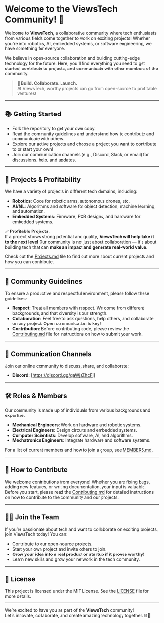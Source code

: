 # Welcome to the ViewsTech Community! 🚀

Welcome to **ViewsTech**, a collaborative community where tech enthusiasts from various fields come together to work on exciting projects! Whether you're into robotics, AI, embedded systems, or software engineering, we have something for everyone.

We believe in open-source collaboration and building cutting-edge technology for the future. Here, you'll find everything you need to get started, contribute to projects, and communicate with other members of the community.

> **🚀 Build. Collaborate. Launch.**  
> At ViewsTech, worthy projects can go from open-source to profitable ventures!

---

## 📚 Getting Started

- Fork the repository to get your own copy.
- Read the community guidelines and understand how to contribute and communicate with others.
- Explore our active projects and choose a project you want to contribute to or start your own!
- Join our communication channels (e.g., Discord, Slack, or email) for discussions, help, and updates.

---

## 🤖 Projects & Profitability

We have a variety of projects in different tech domains, including:

- **Robotics**: Code for robotic arms, autonomous drones, etc.
- **AI/ML**: Algorithms and software for object detection, machine learning, and automation.
- **Embedded Systems**: Firmware, PCB designs, and hardware for embedded systems.

✅ **Profitable Projects**:  
If a project shows strong potential and quality, **ViewsTech will help take it to the next level** 
Our community is not just about collaboration — it's about building tech that can **make an impact and generate real-world value**.

Check out the [Projects.md](Projects.md) file to find out more about current projects and how you can contribute.

---

## 📝 Community Guidelines

To ensure a productive and respectful environment, please follow these guidelines:

- **Respect**: Treat all members with respect. We come from different backgrounds, and that diversity is our strength.
- **Collaboration**: Feel free to ask questions, help others, and collaborate on any project. Open communication is key!
- **Contribution**: Before contributing code, please review the [Contributing.md](Contributing.md) file for instructions on how to submit your work.

---

## 📢 Communication Channels

Join our online community to discuss, share, and collaborate:

- **Discord**: [https://discord.gg/qaWjsZhcFj]
---

## 🛠️ Roles & Members

Our community is made up of individuals from various backgrounds and expertise:

- **Mechanical Engineers**: Work on hardware and robotic systems.
- **Electrical Engineers**: Design circuits and embedded systems.
- **Computer Scientists**: Develop software, AI, and algorithms.
- **Mechatronics Engineers**: Integrate hardware and software systems.

For a list of current members and how to join a group, see [MEMBERS.md](MEMBERS.md).

---

## 🚀 How to Contribute

We welcome contributions from everyone! Whether you are fixing bugs, adding new features, or writing documentation, your input is valuable.  
Before you start, please read the [Contributing.md](Contributing.md) for detailed instructions on how to contribute to the community and our projects.

---

## 🧑‍💻 Join the Team

If you’re passionate about tech and want to collaborate on exciting projects, join ViewsTech today! You can:

- Contribute to our open-source projects.
- Start your own project and invite others to join.
- **Grow your idea into a real product or startup if it proves worthy!**
- Learn new skills and grow your network in the tech community.

---

## 📜 License

This project is licensed under the MIT License. See the [LICENSE](LICENSE) file for more details.

---

We’re excited to have you as part of the **ViewsTech** community!  
Let’s innovate, collaborate, and create amazing technology together. 🌐🚀
